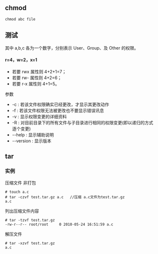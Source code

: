 ## chmod

```shell
chmod abc file
```

## 测试

其中 a,b,c 各为一个数字，分别表示 User、Group、及 Other 的权限。

#### r=4，w=2，x=1

- 若要 rwx 属性则 4+2+1=7；
- 若要 rw- 属性则 4+2=6；
- 若要 r-x 属性则 4+1=5。

参数

- -c : 若该文件权限确实已经更改，才显示其更改动作
- -f : 若该文件权限无法被更改也不要显示错误讯息
- -v : 显示权限变更的详细资料
- -R : 对目前目录下的所有文件与子目录进行相同的权限变更(即以递归的方式逐个变更)
- --help : 显示辅助说明
- --version : 显示版本

## tar

### 实例

压缩文件 非打包

```shell
# touch a.c
# tar -czvf test.tar.gz a.c   //压缩 a.c文件为test.tar.gz
a.c
```

列出压缩文件内容

```shell
# tar -tzvf test.tar.gz
-rw-r--r-- root/root     0 2010-05-24 16:51:59 a.c
```

解压文件

```shell
# tar -xzvf test.tar.gz
a.c
```
